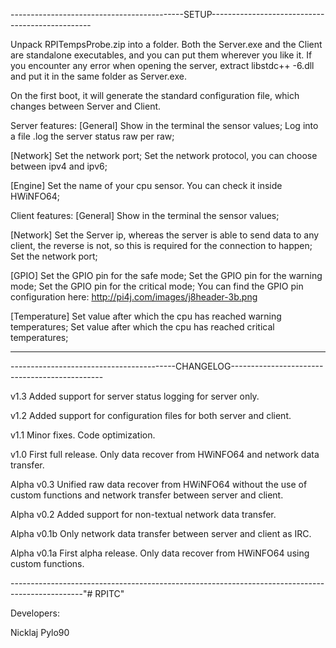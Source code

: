 -------------------------------------------SETUP------------------------------------------------

Unpack RPITempsProbe.zip into a folder.
Both the Server.exe and the Client are standalone executables, and you can put them wherever you like it.
If you encounter any error when opening the server, extract libstdc++ -6.dll and put it in the same folder as Server.exe.

On the first boot, it will generate the standard configuration file, which changes between Server and Client.

Server features:
[General]
Show in the terminal the sensor values;
Log into a file .log the server status raw per raw;

[Network]
Set the network port;
Set the network protocol, you can choose between ipv4 and ipv6;

[Engine]
Set the name of your cpu sensor. You can check it inside HWiNFO64;

Client features:
[General]
Show in the terminal the sensor values;

[Network]
Set the Server ip, whereas the server is able to send data to any client, the reverse is not, so this is required for the connection to happen;
Set the network port;

[GPIO]
Set the GPIO pin for the safe mode;
Set the GPIO pin for the warning mode;
Set the GPIO pin for the critical mode;
You can find the GPIO pin configuration here: http://pi4j.com/images/j8header-3b.png

[Temperature]
Set value after which the cpu has reached warning temperatures;
Set value after which the cpu has reached critical temperatures;

------------------------------------------------------------------------------------------------
-----------------------------------------CHANGELOG----------------------------------------------

v1.3
Added support for server status logging for server only.

v1.2
Added support for configuration files for both server and client.

v1.1
Minor fixes.
Code optimization.

v1.0
First full release.
Only data recover from HWiNFO64 and network data transfer.

Alpha v0.3
Unified raw data recover from HWiNFO64 without the use of custom functions and network transfer between server and client.

Alpha v0.2
Added support for non-textual network data transfer.

Alpha v0.1b
Only network data transfer between server and client as IRC.

Alpha v0.1a
First alpha release.
Only data recover from HWiNFO64 using custom functions.

------------------------------------------------------------------------------------------------"# RPITC" 

Developers:

Nicklaj
Pylo90
